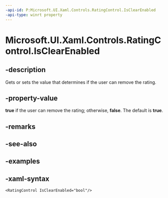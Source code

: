 ```yaml
---
-api-id: P:Microsoft.UI.Xaml.Controls.RatingControl.IsClearEnabled
-api-type: winrt property
---
```

<!-- Property syntax.
public bool IsClearEnabled { get;  set; }
-->

# Microsoft.UI.Xaml.Controls.RatingControl.IsClearEnabled


## -description

Gets or sets the value that determines if the user can remove the rating.


## -property-value

**true** if the user can remove the rating; otherwise, **false**. The default is **true**.


## -remarks


## -see-also


## -examples


## -xaml-syntax

```xaml
<RatingControl IsClearEnabled="bool"/>
```


